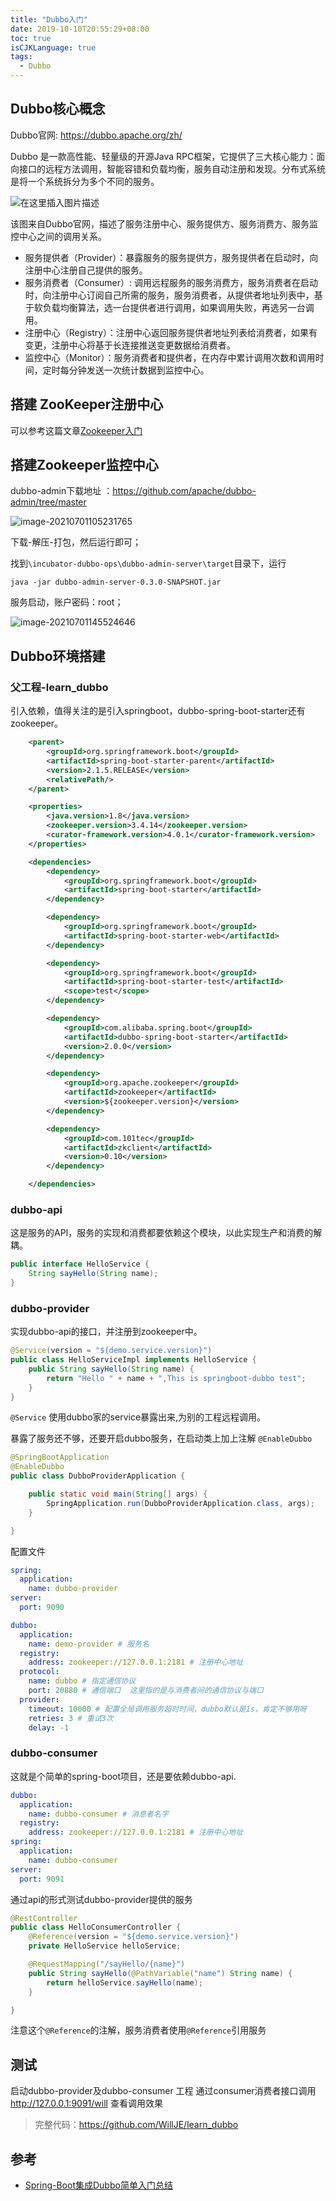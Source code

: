 ```yaml
---
title: "Dubbo入门"
date: 2019-10-10T20:55:29+08:00
toc: true
isCJKLanguage: true
tags: 
  - Dubbo
---
```


## Dubbo核心概念

Dubbo官网: https://dubbo.apache.org/zh/

Dubbo 是一款高性能、轻量级的开源Java RPC框架，它提供了三大核心能力：面向接口的远程方法调用，智能容错和负载均衡，服务自动注册和发现。分布式系统是将一个系统拆分为多个不同的服务。

![在这里插入图片描述](Dubbo入门.assets/20200610170317960.png)

该图来自Dubbo官网，描述了服务注册中心、服务提供方、服务消费方、服务监控中心之间的调用关系。

- 服务提供者（Provider）：暴露服务的服务提供方，服务提供者在启动时，向注册中心注册自己提供的服务。
- 服务消费者（Consumer）: 调用远程服务的服务消费方，服务消费者在启动时，向注册中心订阅自己所需的服务，服务消费者，从提供者地址列表中，基于软负载均衡算法，选一台提供者进行调用，如果调用失败，再选另一台调用。
- 注册中心（Registry）：注册中心返回服务提供者地址列表给消费者，如果有变更，注册中心将基于长连接推送变更数据给消费者。
- 监控中心（Monitor）：服务消费者和提供者，在内存中累计调用次数和调用时间，定时每分钟发送一次统计数据到监控中心。

## 搭建 ZooKeeper注册中心

可以参考这篇文章[Zookeeper入门](https://willje.github.io/posts/distributed/zookeeper%E5%85%A5%E9%97%A8/)

## 搭建Zookeeper监控中心

dubbo-admin下载地址 ：https://github.com/apache/dubbo-admin/tree/master

![image-20210701105231765](Dubbo入门.assets/image-20210701105231765.png)

下载-解压-打包，然后运行即可；

找到``\incubator-dubbo-ops\dubbo-admin-server\target``目录下，运行

```shell
java -jar dubbo-admin-server-0.3.0-SNAPSHOT.jar
```

服务启动，账户密码：root；

![image-20210701145524646](Dubbo入门.assets/image-20210701145524646.png)

## Dubbo环境搭建

### 父工程-learn_dubbo

引入依赖，值得关注的是引入springboot，dubbo-spring-boot-starter还有zookeeper。

```xml
    <parent>
        <groupId>org.springframework.boot</groupId>
        <artifactId>spring-boot-starter-parent</artifactId>
        <version>2.1.5.RELEASE</version>
        <relativePath/>
    </parent>

    <properties>
        <java.version>1.8</java.version>
        <zookeeper.version>3.4.14</zookeeper.version>
        <curator-framework.version>4.0.1</curator-framework.version>
    </properties>

    <dependencies>
        <dependency>
            <groupId>org.springframework.boot</groupId>
            <artifactId>spring-boot-starter</artifactId>
        </dependency>

        <dependency>
            <groupId>org.springframework.boot</groupId>
            <artifactId>spring-boot-starter-web</artifactId>
        </dependency>

        <dependency>
            <groupId>org.springframework.boot</groupId>
            <artifactId>spring-boot-starter-test</artifactId>
            <scope>test</scope>
        </dependency>

        <dependency>
            <groupId>com.alibaba.spring.boot</groupId>
            <artifactId>dubbo-spring-boot-starter</artifactId>
            <version>2.0.0</version>
        </dependency>

        <dependency>
            <groupId>org.apache.zookeeper</groupId>
            <artifactId>zookeeper</artifactId>
            <version>${zookeeper.version}</version>
        </dependency>

        <dependency>
            <groupId>com.101tec</groupId>
            <artifactId>zkclient</artifactId>
            <version>0.10</version>
        </dependency>

    </dependencies>
```

### dubbo-api

这是服务的API，服务的实现和消费都要依赖这个模块，以此实现生产和消费的解耦。

```java
public interface HelloService {
    String sayHello(String name);
}
```

### dubbo-provider

实现dubbo-api的接口，并注册到zookeeper中。

```java
@Service(version = "${demo.service.version}")
public class HelloServiceImpl implements HelloService {
    public String sayHello(String name) {
        return "Hello " + name + ",This is springboot-dubbo test";
    }
}
```

``@Service`` 使用dubbo家的service暴露出来,为别的工程远程调用。

暴露了服务还不够，还要开启dubbo服务，在启动类上加上注解 `@EnableDubbo`

```java
@SpringBootApplication
@EnableDubbo
public class DubboProviderApplication {

    public static void main(String[] args) {
        SpringApplication.run(DubboProviderApplication.class, args);
    }

}
```

配置文件

```yaml
spring:
  application:
    name: dubbo-provider
server:
  port: 9090

dubbo:
  application:
    name: demo-provider # 服务名
  registry:
    address: zookeeper://127.0.0.1:2181 # 注册中心地址
  protocol:
    name: dubbo # 指定通信协议
    port: 20880 # 通信端口  这里指的是与消费者间的通信协议与端口
  provider:
    timeout: 10000 # 配置全局调用服务超时时间，dubbo默认是1s，肯定不够用呀
    retries: 3 # 重试3次
    delay: -1
```

### dubbo-consumer

这就是个简单的spring-boot项目，还是要依赖dubbo-api.

```yaml
dubbo:
  application:
    name: dubbo-consumer # 消息者名字
  registry:
    address: zookeeper://127.0.0.1:2181 # 注册中心地址
spring:
  application:
    name: dubbo-consumer
server:
  port: 9091
```

通过api的形式测试dubbo-provider提供的服务

```java
@RestController
public class HelloConsumerController {
    @Reference(version = "${demo.service.version}")
    private HelloService helloService;

    @RequestMapping("/sayHello/{name}")
    public String sayHello(@PathVariable("name") String name) {
        return helloService.sayHello(name);
    }

}
```

注意这个``@Reference``的注解，服务消费者使用``@Reference``引用服务

## 测试

启动dubbo-provider及dubbo-consumer 工程
通过consumer消费者接口调用 http://127.0.0.1:9091/will 查看调用效果

> 完整代码：https://github.com/WillJE/learn_dubbo

## 参考

- [Spring-Boot集成Dubbo简单入门总结](https://tomoya92.github.io/2019/01/10/spring-boot-dubbo/)

